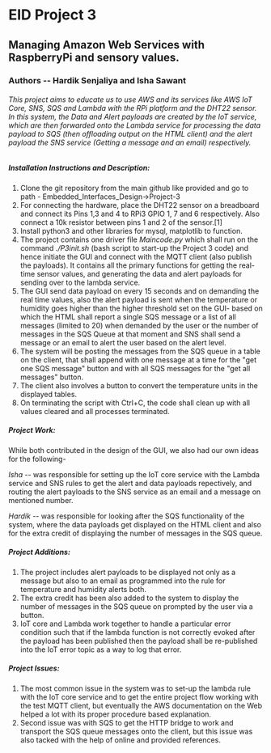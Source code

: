 # EID Project 3

## Managing Amazon Web Services with RaspberryPi and sensory values.
### Authors -- Hardik Senjaliya and Isha Sawant

###### This project aims to educate us to use AWS and its services like AWS IoT Core, SNS, SQS and Lambda with the RPi platform and the DHT22 sensor. In this system, the Data and Alert payloads are created by the IoT service, which are then forwarded onto the Lambda service for processing the data payload to SQS (then offloading output on the HTML client) and the alert payload the SNS service (Getting a message and an email) respectively.

##### Installation Instructions and Description:

1. Clone the git repository from the main github like provided and go to path - Embedded_Interfaces_Design->Project-3
2. For connecting the hardware, place the DHT22 sensor on a breadboard and connect its Pins 1,3 and 4 to RPi3 GPIO 1, 7 and 6 respectively.
   Also connect a 10k resistor between pins 1 and 2 of the sensor.[1]
3. Install python3 and other libraries for mysql, matplotlib to function.
4. The project contains one driver file *Maincode.py* which shall run on the command *./P3init.sh* (bash script to start-up the Project 3 code) and hence initiate the GUI and connect with the MQTT client (also publish the payloads).
   It contains all the primary functions for getting the real-time sensor values, and generating the data and alert payloads for sending over to the lambda service.
5. The GUI send data payload on every 15 seconds and on demanding the real time values, also the alert payload is sent when the temperature or humidity goes higher than the higher threshold   set on the GUI- based on which the HTML shall report a single SQS message or a list of all messages (limited to 20) when demanded by the user or the number of messages in the SQS Queue at that moment and SNS shall send a message or an email to alert the user based on the alert level.
6. The system will be posting the messages from the SQS queue in a table on the client, that shall append with one message at a time for the "get one SQS message" button and with all SQS messages for the "get all messages" button.
7. The client also involves a button to convert the temperature units in the displayed tables.
8. On terminating the script with Ctrl+C, the code shall clean up with all values cleared and all processes terminated.


##### Project Work:

While both contributed in the design of the GUI, we also had our own ideas for the following-

*Isha* -- was responsible for setting up the IoT core service with the Lambda service and SNS rules to get the alert and data payloads repectively, and routing the alert payloads to the SNS service as an email and a message on mentioned number.

*Hardik* -- was responsible for looking after the SQS functionality of the system, where the data payloads get displayed on the HTML client and also for the extra credit of displaying the number of messages in the SQS queue.

##### Project Additions:

1. The project includes alert payloads to be displayed not only as a message but also to an email as programmed into the rule for temperature and humidity alerts both.
2. The extra credit has been also added to the system to display the number of messages in the SQS queue on prompted by the user via a button.
3. IoT core and Lambda work together to handle a particular error condition such that if the lambda function is not correctly evoked after the payload has been published then the payload shall be re-published into the IoT error topic as a way to log that error.

##### Project Issues:

1. The most common issue in the system was to set-up the lambda rule with the IoT core service and to get the entire project flow working with the test MQTT client, but eventually the AWS documentation on the Web helped a lot with its proper procedure based explanation.
2. Second issue was with SQS to get the HTTP bridge to work and transport the SQS queue messages onto the client, but this issue was also tacked with the help of online and provided references.

